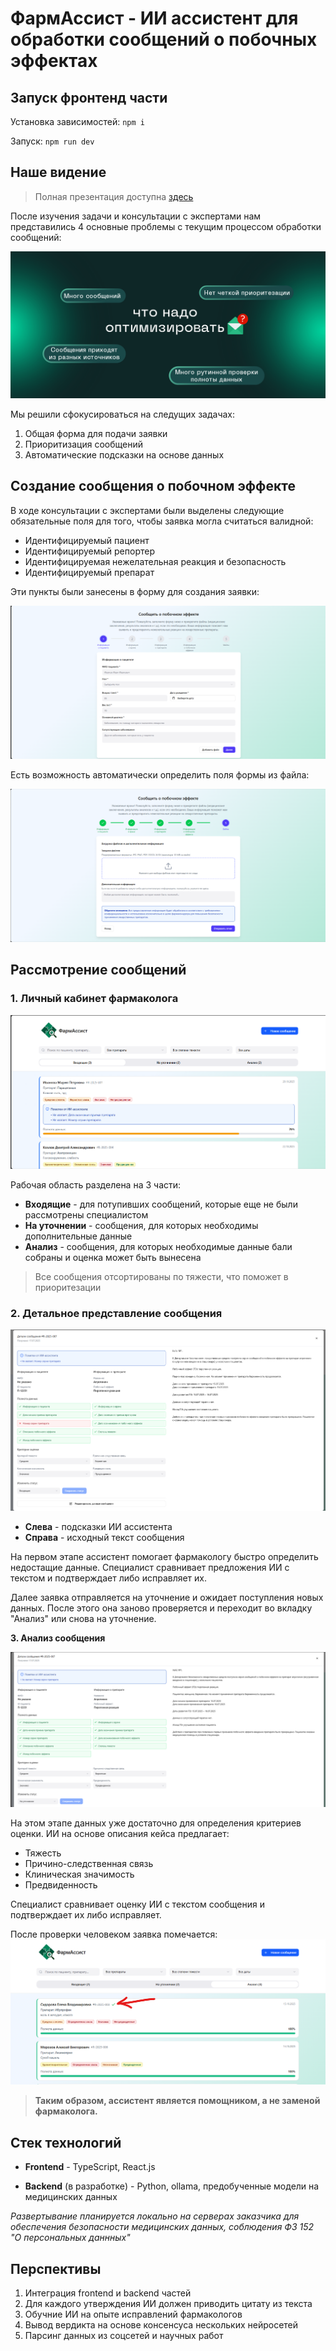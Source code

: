 
  # ФармАссист - ИИ ассистент для обработки сообщений о побочных эффектах

   
 ## Запуск фронтенд части

  Установка зависимостей: `npm i`

  Запуск: `npm run dev`

  ## Наше видение

> Полная презентация доступна [здесь](resources/final.pptx)

  После изучения задачи и консультации с экспертами нам представились 4 основные проблемы с текущим процессом обработки сообщений:

  ![Проблемы текущего процесса](resources/img_problem.png)  


  Мы решили сфокусироваться на следущих задачах:  
  1. Общая форма для подачи заявки
  2. Приоритизация сообщений
  3. Автоматические подсказки на основе данных

  ## Создание сообщения о побочном эффекте

  В ходе консультации с экспертами были выделены следующие обязательные поля для того, чтобы заявка могла считаться валидной:
  - Идентифицируемый пациент
  - Идентифицируемый репортер
  - Идентифицируемая нежелательная реакция и безопасность
  - Идентифицируемый препарат

  Эти пункты были занесены в форму для создания заявки:

  ![](resources/img_create_1.png)  
  
  Есть возможность автоматически определить поля формы из файла:

  ![](resources/img_create_5.png)

  ## Рассмотрение сообщений

  ### 1. Личный кабинет фармаколога

  ![](resources/img_1.png)

  Рабочая область разделена на 3 части:
  - **Входящие** - для потупивших сообщений, которые еще не были рассмотрены специалистом
  - **На уточнении** - сообщения, для которых необходимы дополнительные данные
  - **Анализ** - сообщения, для которых необходимые данные бали собраны и оценка может быть вынесена


  > Все сообщения отсортированы по тяжести, что поможет в приоритезации

  ### 2. Детальное представление сообщения

  ![](resources/img_details.png)

  - **Слева** - подсказки ИИ ассистента
  - **Справа** - исходный текст сообщения

  На первом этапе ассистент помогает фармакологу быстро определить недостащие данные.
  Специалист сравнивает предложения ИИ с текстом и подтверждает либо исправляет их.
  
  Далее заявка отправляется на уточнение и ожидает поступления новых данных. После этого она заново проверяется и переходит во вкладку "Анализ" или снова на уточнение.

  **3. Анализ сообщения**

 ![](resources/img_details_2.png)

 На этом этапе данных уже достаточно для определения критериев оценки. ИИ на основе описания кейса предлагает:
 - Тяжесть
 - Причино-следственная связь
 - Клиническая значимость
 - Предвиденность

 Специалист сравнивает оценку ИИ с текстом сообщения и подтверждает их либо исправляет.

 После проверки человеком заявка помечается:
 ![](resources/img_approve.png) 
 
 >**Таким образом, ассистент является помощником, а не заменой фармаколога.**

  

 ## Стек технологий

 - **Frontend** - TypeScript, React.js

 - **Backend** (в разработке) - Python, ollama, предобученные модели на медицинских данных

 *Развертывание планируется локально на серверах заказчика для обеспечения безопасности медицинских данных, соблюдения ФЗ 152 "О персональных даннных"*

 ## Перспективы
1. Интеграция frontend и backend частей
2. Для каждого утверждения ИИ должен приводить цитату из текста
3. Обучние ИИ на опыте исправлений фармакологов
4. Вывод вердикта на основе консенсуса нескольких нейросетей
5. Парсинг данных из соцсетей и научных работ

  